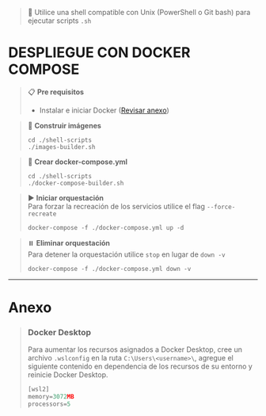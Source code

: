> 📌 Utilice una shell compatible con Unix (PowerShell o Git bash) para ejecutar scripts `.sh`

# DESPLIEGUE CON DOCKER COMPOSE

> 📋 **Pre requisitos**
> - Instalar e iniciar Docker ([Revisar anexo](#anexo))

> 🔨 **Construir imágenes**
> ```shell script 
> cd ./shell-scripts
> ./images-builder.sh
> ```

> 🔧 **Crear docker-compose.yml**
> ```shell script
> cd ./shell-scripts
> ./docker-compose-builder.sh
> ```

> ▶️ **Iniciar orquestación**
> <br>Para forzar la recreación de los servicios utilice el flag `--force-recreate`
> ```shell script 
> docker-compose -f ./docker-compose.yml up -d
> ```

> ⏸️️ **Eliminar orquestación**
> <br>Para detener la orquestación utilice `stop` en lugar de `down -v`
> ```shell script 
> docker-compose -f ./docker-compose.yml down -v
> ```

---

# Anexo

> ### Docker Desktop
> Para aumentar los recursos asignados a Docker Desktop, cree un archivo `.wslconfig` en la ruta
> `C:\Users\<username>\`, agregue el siguiente contenido en dependencia de los recursos de su entorno y reinicie Docker Desktop.
> ```javascript
> [wsl2]
> memory=3072MB
> processors=5
> ```
